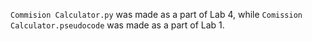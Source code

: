 `Commision Calculator.py` was made as a part of Lab 4, while `Comission Calculator.pseudocode` was made as a part of Lab 1.
